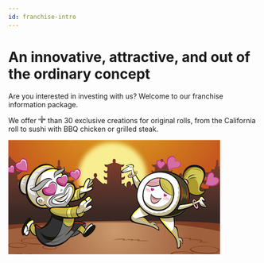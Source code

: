 ```yaml
---
id: franchise-intro
---
```


# An innovative, attractive, and out of the ordinary concept

Are you interested in investing with us? Welcome to our franchise
information package.

We offer ![Icon for a plus sign](images/plus-sign.jpg) than 30
exclusive creations for original rolls, from the California roll to
sushi with BBQ chicken or grilled steak.

![Sensei Sushi logo](images/sushi-love.jpg "This is love!")
